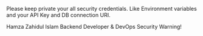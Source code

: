Please keep private your all security credentials. Like Environment variables and your API Key and DB connection URI.


Hamza Zahidul Islam
Backend Developer & DevOps
Security Warning!

